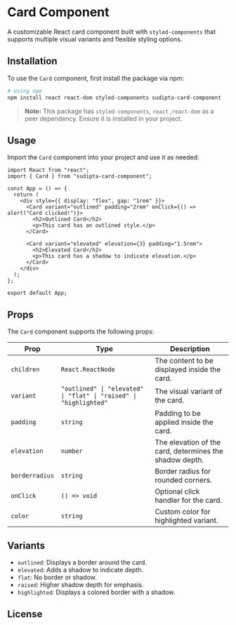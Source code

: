 # Card Component

A customizable React card component built with `styled-components` that supports multiple visual variants and flexible styling options.

## Installation

To use the `Card` component, first install the package via npm:

```bash
# Using npm
npm install react react-dom styled-components sudipta-card-component

```

> **Note:** This package has `styled-components`, `react` ,`react-dom` as a peer dependency. Ensure it is installed in your project.

## Usage

Import the `Card` component into your project and use it as needed:

```tsx
import React from "react";
import { Card } from "sudipta-card-component";

const App = () => {
  return (
    <div style={{ display: "flex", gap: "1rem" }}>
      <Card variant="outlined" padding="2rem" onClick={() => alert("Card clicked!")}>
        <h2>Outlined Card</h2>
        <p>This card has an outlined style.</p>
      </Card>

      <Card variant="elevated" elevation={3} padding="1.5rem">
        <h2>Elevated Card</h2>
        <p>This card has a shadow to indicate elevation.</p>
      </Card>
    </div>
  );
};

export default App;
```

## Props

The `Card` component supports the following props:

| Prop          | Type                              | Description                            |
|---------------|-----------------------------------|----------------------------------------|
| `children`    | `React.ReactNode`                 | The content to be displayed inside the card. |
| `variant`     | `"outlined" \| "elevated" \| "flat" \| "raised" \| "highlighted"` | The visual variant of the card.        |
| `padding`     | `string`                          | Padding to be applied inside the card. |
| `elevation`   | `number`                          | The elevation of the card, determines the shadow depth. |
| `borderradius`| `string`                          | Border radius for rounded corners.     |
| `onClick`     | `() => void`                      | Optional click handler for the card.   |
| `color`       | `string`                          | Custom color for highlighted variant.  |

## Variants

- `outlined`: Displays a border around the card.
- `elevated`: Adds a shadow to indicate depth.
- `flat`: No border or shadow.
- `raised`: Higher shadow depth for emphasis.
- `highlighted`: Displays a colored border with a shadow.

## License


